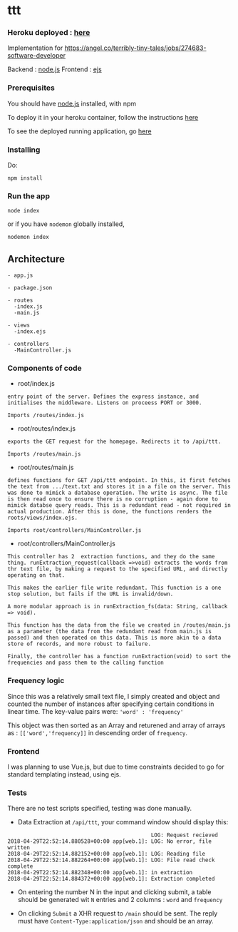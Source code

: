 # ttt
### Heroku deployed : [here](https://ttt-varun-bhatia.herokuapp.com/)
Implementation for https://angel.co/terribly-tiny-tales/jobs/274683-software-developer

Backend : [node.js](https://nodejs.org) Frontend : [ejs](https://ejs.com)

### Prerequisites

You should have [node.js](https://nodejs.org) installed, with npm

To deploy it in your heroku container, follow the instructions [here](https://heroku.com)

To see the deployed running application, go [here](https://ttt-varun-bhatia.herokuapp.com/)

### Installing

Do:

```
npm install
```

### Run the app

```
node index
```

or if you have `nodemon` globally installed,

```
nodemon index
```

## Architecture

```
- app.js

- package.json

- routes
  -index.js
  -main.js

- views
  -index.ejs

- controllers
  -MainController.js
```

### Components of code
- root/index.js
```
entry point of the server. Defines the express instance, and initialises the middleware. Listens on proceess PORT or 3000. 

Imports /routes/index.js
```
- root/routes/index.js
``` 
exports the GET request for the homepage. Redirects it to /api/ttt.

Imports /routes/main.js
```

- root/routes/main.js
```
defines functions for GET /api/ttt endpoint. In this, it first fetches the text from .../text.txt and stores it in a file on the server. This was done to mimick a database operation. The write is async. The file is then read once to ensure there is no corruption - again done to mimick databse query reads. This is a redundant read - not required in actual production. After this is done, the functions renders the roots/views/index.ejs.

Imports root/controllers/MainController.js
```

- root/controllers/MainController.js
```
This controller has 2  extraction functions, and they do the same thing. runExtraction_request(callback =>void) extracts the words from thr text file, by making a request to the specified URL, and directly operating on that. 

This makes the earlier file write redundant. This function is a one stop solution, but fails if the URL is invalid/down.

A more modular approach is in runExtraction_fs(data: String, callback => void). 

This function has the data from the file we created in /routes/main.js as a parameter (the data from the redundant read from main.js is passed) and then operated on this data. This is more akin to a data store of records, and more robust to failure. 

Finally, the controller has a function runExtraction(void) to sort the frequencies and pass them to the calling function
```

### Frequency logic

Since this was a relatively small text file, I simply created and object and counted the number of instances after specifying certain conditions in linear time. The key-value pairs were: `'word' : 'frequency'`

This object was then sorted as an Array and returened and array of arrays as : `[['word','frequency]]` in descending order of `frequency`.

### Frontend

I was planning to use Vue.js, but due to time constraints decided to go for standard templating instead, using ejs.

### Tests

There are no test scripts specified, testing was done manually.

- Data Extraction at `/api/ttt`, your command window should display this:
```
                                             LOG: Request recieved
2018-04-29T22:52:14.880528+00:00 app[web.1]: LOG: No error, file written
2018-04-29T22:52:14.882152+00:00 app[web.1]: LOG: Reading file
2018-04-29T22:52:14.882264+00:00 app[web.1]: LOG: File read check complete
2018-04-29T22:52:14.882348+00:00 app[web.1]: in extraction
2018-04-29T22:52:14.884372+00:00 app[web.1]: Extraction completed
```
- On entering the number N in the input and clicking submit, a table should be generated wit `N` entries and 2 columns : `word` and `frequency`

- On clicking `Submit` a XHR request to `/main` should be sent. The reply must have `Content-Type:application/json` and should be an array.
